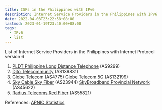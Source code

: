 ```yaml
---
title: ISPs in the Philippines with IPv6
description: Internet Service Providers in the Philippines with IPv6
date: 2022-04-03T23:22:58+08:00
lastmod: 2023-01-19T23:40:00+08:00
tags:
  - IPv6
  - list
---
```

List of Internet Service Providers in the Philippines with Internet Protocol version 6

1. [PLDT Philippine Long Distance Telephone](https://stats.labs.apnic.net/ipv6/AS9299) (AS9299)
2. [Dito Telecommunity](https://stats.labs.apnic.net/ipv6/AS139831) (AS139831)
3. [Globe Telecom](https://stats.labs.apnic.net/ipv6/AS4775) (AS4775) [Globe Telecom 5G](https://stats.labs.apnic.net/ipv6/AS132199) (AS132199)
4. [Sky Cable Sky Fiber](https://stats.labs.apnic.net/ipv6/AS23944) (AS23944) [SkyBroadband Provincial Network](https://stats.labs.apnic.net/ipv6/AS45622) (AS45622)
5. [Radius Telecoms Red Fiber](https://stats.labs.apnic.net/ipv6/AS55821) (AS55821)

References:
[APNIC Statistics](https://stats.labs.apnic.net/ipv6/PH)